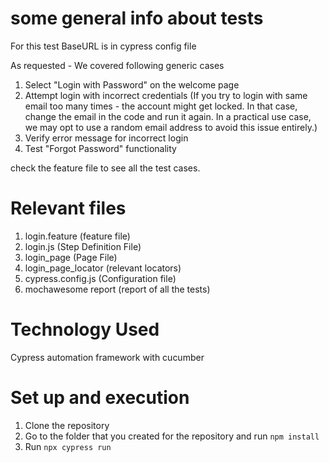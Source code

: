 # some general info about tests

For this test BaseURL is in cypress config file

As requested - We covered following generic cases

1) Select "Login with Password" on the welcome page
2) Attempt login with incorrect credentials (If you try to login with same email too many times - the account might get locked. In that case, change the email in the code and run it again. In a practical use case, we may opt to use a random email address to avoid this issue entirely.)
3) Verify error message for incorrect login
4) Test "Forgot Password" functionality

check the feature file to see all the test cases.

# Relevant files

1) login.feature (feature file)
2) login.js (Step Definition File)
3) login_page (Page File)
4) login_page_locator (relevant locators)
5) cypress.config.js (Configuration file)
6) mochawesome report (report of all the tests)

# Technology Used

Cypress automation framework with cucumber 

# Set up and execution

1. Clone the repository
2. Go to the folder that you created for the repository and run `npm install`
3. Run `npx cypress run`

